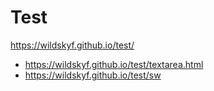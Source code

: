 # Test

https://wildskyf.github.io/test/

- https://wildskyf.github.io/test/textarea.html
- https://wildskyf.github.io/test/sw


